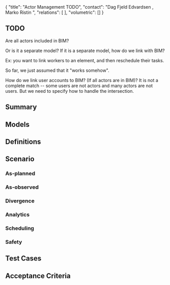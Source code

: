 <rasaeco-meta>
{
    "title": "Actor Management TODO",
    "contact": "Dag Fjeld Edvardsen <dag.fjeld.edvardsen@catenda.no>, Marko Ristin <rist@zhaw.ch>",
    "relations": [
    ],
    "volumetric": []
}
</rasaeco-meta>

## TODO

Are all actors included in BIM? 

Or is it a separate model? If it is a separate model, how do we link with BIM?

Ex: you want to link workers to an element, and then reschedule their tasks.

So far, we just assumed that it "works somehow".

How do we link user accounts to BIM? (If all actors are in BIM)? 
It is not a complete match -- some users are not actors and many actors are not users. 
But we need to specify how to handle the intersection.


## Summary


## Models


## Definitions


## Scenario

### As-planned


### As-observed


### Divergence


### Analytics


### Scheduling


### Safety


## Test Cases


## Acceptance Criteria

